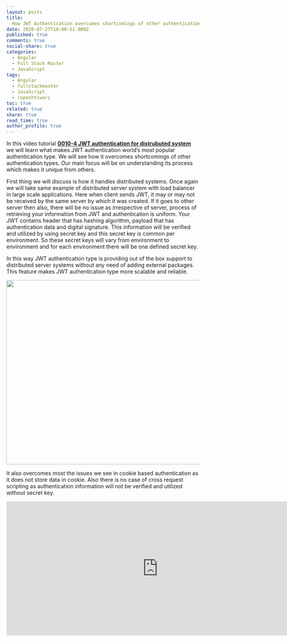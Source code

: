 ```yaml
---
layout: posts
title:
  How JWT Authentication overcomes shortcomings of other authentication types
date: 2020-07-27T10:00:51.000Z
published: true
comments: true
social-share: true
categories:
  - Angular
  - Full Stack Master
  - JavaScript
tags:
  - Angular
  - fullstackmaster
  - JavaScript
  - rupeshtiwari
toc: true
related: true
share: true
read_time: true
author_profile: true
---
```


<p>In this video tutorial <a href="https://www.youtube.com/watch?v=2VDclXVUeZo&amp;list=PLZed_adPqIJp9M8sXttDmlCzWzat44GRi&amp;index=6&amp;t=0s" target="_blank" rel="noopener noreferrer"><strong>0010-4 JWT authentication for distrubuted system</strong></a> we will learn what makes JWT authentication world’s most popular authentication type. We will see how it overcomes shortcomings of other authentication types. Our main focus will be on understanding its process which makes it unique from others.</p>
<p>First thing we will discuss is how it handles distributed systems. Once again we will take same example of distributed server system with load balancer in large scale applications. Here when client sends JWT, it may or may not be received by the same server by which it was created. If it goes to other server then also, there will be no issue as irrespective of server, process of retrieving your information from JWT and authentication is uniform. Your JWT contains header that has hashing algorithm, payload that has authentication data and digital signature. This information will be verified and utilized by using secret key and this secret key is common per environment. So these secret keys will vary from environment to environment and for each environment there will be one defined secret key.</p>
<p>In this way JWT authentication type is providing out of the box support to distributed server systems without any need of adding external packages. This feature makes JWT authentication type more scalable and reliable.</p>
<p><img class="alignnone size-full wp-image-3447" src="{{ site.baseurl }}/assets/2020/07/JWT1.png" alt="" width="855" height="481" /></p>
<p>It also overcomes most the issues we see in cookie based authentication as it does not store data in cookie. Also there is no case of cross request scripting as authentication information will not be verified and utilized without secret key.</p>
<p><iframe src="https://www.youtube.com/embed/2VDclXVUeZo" width="790" height="350" frameborder="0" allowfullscreen="allowfullscreen"><span data-mce-type="bookmark" style="display: inline-block; width: 0px; overflow: hidden; line-height: 0;" class="mce_SELRES_start">﻿</span></iframe></p>
